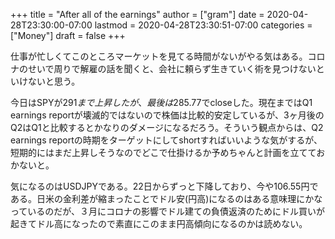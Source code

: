 +++
title = "After all of the earnings"
author = ["gram"]
date = 2020-04-28T23:30:00-07:00
lastmod = 2020-04-28T23:30:51-07:00
categories = ["Money"]
draft = false
+++

仕事が忙しくてこのところマーケットを見てる時間がないがやる気はある。コロナのせいで周りで解雇の話を聞くと、会社に頼らず生きていく術を見つけないといけないと思う。

今日はSPYが$291まで上昇したが、最後は$285.77でcloseした。現在まではQ1 earnings reportが壊滅的ではないので株価は比較的安定しているが、3ヶ月後のQ2はQ1と比較するとかなりのダメージになるだろう。そういう観点からは、Q2 earnings reportの時期をターゲットにしてshortすればいいような気がするが、短期的にはまだ上昇しそうなのでどこで仕掛けるか予めちゃんと計画を立てておかないと。

気になるのはUSDJPYである。22日からずっと下降しており、今や106.55円である。日米の金利差が縮まったことでドル安(円高)になるのはある意味理にかなっているのだが、３月にコロナの影響でドル建ての負債返済のためにドル買いが起きてドル高になったので素直にこのまま円高傾向になるのかは読めない。
